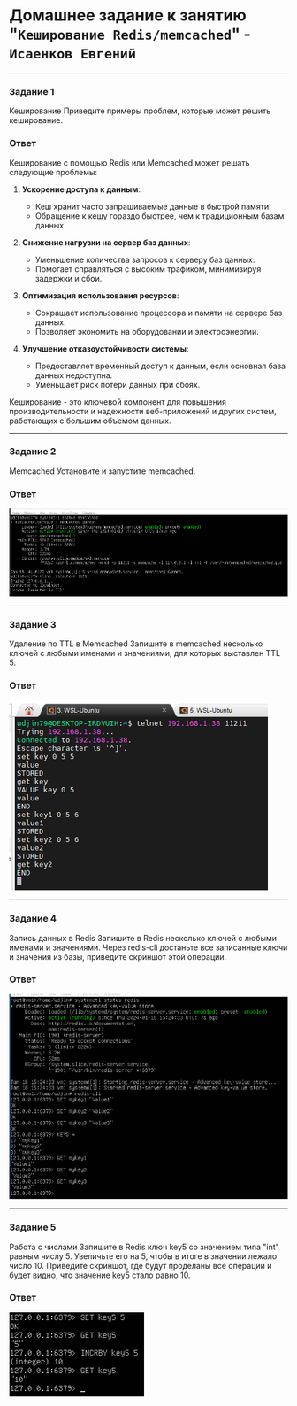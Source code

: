 # Домашнее задание к занятию "`Кеширование Redis/memcached`" - `Исаенков Евгений`

---

### Задание 1

Кеширование
Приведите примеры проблем, которые может решить кеширование.

### Ответ

Кеширование с помощью Redis или Memcached может решать следующие проблемы:

1. **Ускорение доступа к данным**:
   - Кеш хранит часто запрашиваемые данные в быстрой памяти.
   - Обращение к кешу гораздо быстрее, чем к традиционным базам данных.

2. **Снижение нагрузки на сервер баз данных**:
   - Уменьшение количества запросов к серверу баз данных.
   - Помогает справляться с высоким трафиком, минимизируя задержки и сбои.

3. **Оптимизация использования ресурсов**:
   - Сокращает использование процессора и памяти на сервере баз данных.
   - Позволяет экономить на оборудовании и электроэнергии.

4. **Улучшение отказоустойчивости системы**:
   - Предоставляет временный доступ к данным, если основная база данных недоступна.
   - Уменьшает риск потери данных при сбоях.

Кеширование - это ключевой компонент для повышения производительности и надежности веб-приложений и других систем, работающих с большим объемом данных.

---

### Задание 2

Memcached
Установите и запустите memcached.

### Ответ

![Название скриншота 1](https://github.com/Udjin79/netology_hw/blob/main/img/sdb11_hw2_1.png?raw=true)

---

### Задание 3

Удаление по TTL в Memcached
Запишите в memcached несколько ключей с любыми именами и значениями, для которых выставлен TTL 5.

### Ответ

![Название скриншота 3](https://github.com/Udjin79/netology_hw/blob/main/img/sdb11_hw2_3.png?raw=true)

---

### Задание 4

Запись данных в Redis
Запишите в Redis несколько ключей с любыми именами и значениями.
Через redis-cli достаньте все записанные ключи и значения из базы, приведите скриншот этой операции.

### Ответ

![Название скриншота 4](https://github.com/Udjin79/netology_hw/blob/main/img/sdb11_hw2_4.png?raw=true)

---

### Задание 5

Работа с числами
Запишите в Redis ключ key5 со значением типа "int" равным числу 5. Увеличьте его на 5, чтобы в итоге в значении лежало число 10.
Приведите скриншот, где будут проделаны все операции и будет видно, что значение key5 стало равно 10.

### Ответ

![Название скриншота 5](https://github.com/Udjin79/netology_hw/blob/main/img/sdb11_hw2_5.png?raw=true)

